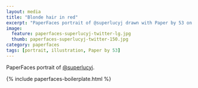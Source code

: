 ```yaml
---
layout: media
title: "Blonde hair in red"
excerpt: "PaperFaces portrait of @superlucyj drawn with Paper by 53 on an iPad."
image: 
  feature: paperfaces-superlucyj-twitter-lg.jpg
  thumb: paperfaces-superlucyj-twitter-150.jpg
category: paperfaces
tags: [portrait, illustration, Paper by 53]
---
```


PaperFaces portrait of [@superlucyj](http://twitter.com/superlucyj).

{% include paperfaces-boilerplate.html %}